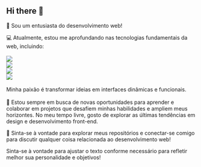 ## Hi there 👋

🌟 Sou um entusiasta do desenvolvimento web!

💻 Atualmente, estou me aprofundando nas tecnologias fundamentais da web, incluindo: <br> <br> <img src="https://img.shields.io/badge/HTML5-E34F26?style=for-the-badge&logo=html5&logoColor=white"> <br> <img src="https://img.shields.io/badge/CSS3-1572B6?style=for-the-badge&logo=css3&logoColor=white"> <br> <img src="https://img.shields.io/badge/JavaScript-F7DF1E?style=for-the-badge&logo=javascript&logoColor=black"> <br> <img src="https://img.shields.io/badge/React-20232A?style=for-the-badge&logo=react&logoColor=61DAFB"> <br><br> Minha paixão é transformar ideias em interfaces dinâmicas e funcionais.<br><br>
🚀 Estou sempre em busca de novas oportunidades para aprender e colaborar em projetos que desafiem minhas habilidades e ampliem meus horizontes. No meu tempo livre, gosto de explorar as últimas tendências em design e desenvolvimento front-end.

🔗 Sinta-se à vontade para explorar meus repositórios e conectar-se comigo para discutir qualquer coisa relacionada ao desenvolvimento web!

Sinta-se à vontade para ajustar o texto conforme necessário para refletir melhor sua personalidade e objetivos!
